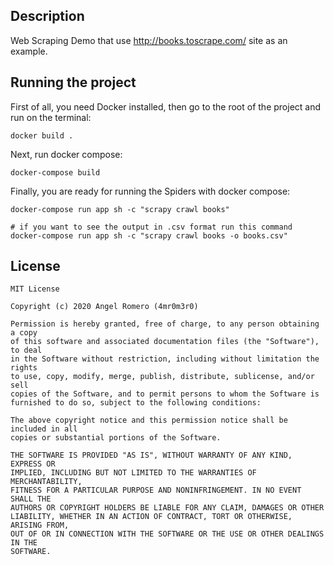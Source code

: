 Description
-----------
Web Scraping Demo that use http://books.toscrape.com/ site as an example.

Running the project
-------------------
First of all, you need Docker installed, then go to the root of the project and run on the terminal:
```
docker build .
```
Next, run docker compose:
```
docker-compose build
```
Finally, you are ready for running the Spiders with docker compose: 
```
docker-compose run app sh -c "scrapy crawl books"

# if you want to see the output in .csv format run this command
docker-compose run app sh -c "scrapy crawl books -o books.csv"
```

License
-------
```
MIT License

Copyright (c) 2020 Angel Romero (4mr0m3r0)

Permission is hereby granted, free of charge, to any person obtaining a copy
of this software and associated documentation files (the "Software"), to deal
in the Software without restriction, including without limitation the rights
to use, copy, modify, merge, publish, distribute, sublicense, and/or sell
copies of the Software, and to permit persons to whom the Software is
furnished to do so, subject to the following conditions:

The above copyright notice and this permission notice shall be included in all
copies or substantial portions of the Software.

THE SOFTWARE IS PROVIDED "AS IS", WITHOUT WARRANTY OF ANY KIND, EXPRESS OR
IMPLIED, INCLUDING BUT NOT LIMITED TO THE WARRANTIES OF MERCHANTABILITY,
FITNESS FOR A PARTICULAR PURPOSE AND NONINFRINGEMENT. IN NO EVENT SHALL THE
AUTHORS OR COPYRIGHT HOLDERS BE LIABLE FOR ANY CLAIM, DAMAGES OR OTHER
LIABILITY, WHETHER IN AN ACTION OF CONTRACT, TORT OR OTHERWISE, ARISING FROM,
OUT OF OR IN CONNECTION WITH THE SOFTWARE OR THE USE OR OTHER DEALINGS IN THE
SOFTWARE.

```
 
